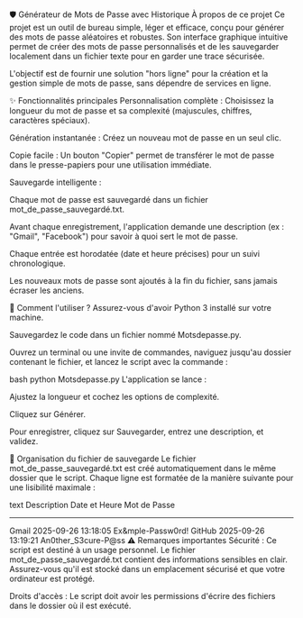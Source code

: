 🛡️ Générateur de Mots de Passe avec Historique
À propos de ce projet
Ce projet est un outil de bureau simple, léger et efficace, conçu pour générer des mots de passe aléatoires et robustes. Son interface graphique intuitive permet de créer des mots de passe personnalisés et de les sauvegarder localement dans un fichier texte pour en garder une trace sécurisée.

L'objectif est de fournir une solution "hors ligne" pour la création et la gestion simple de mots de passe, sans dépendre de services en ligne.

✨ Fonctionnalités principales
Personnalisation complète : Choisissez la longueur du mot de passe et sa complexité (majuscules, chiffres, caractères spéciaux).

Génération instantanée : Créez un nouveau mot de passe en un seul clic.

Copie facile : Un bouton "Copier" permet de transférer le mot de passe dans le presse-papiers pour une utilisation immédiate.

Sauvegarde intelligente :

Chaque mot de passe est sauvegardé dans un fichier mot_de_passe_sauvegardé.txt.

Avant chaque enregistrement, l'application demande une description (ex : "Gmail", "Facebook") pour savoir à quoi sert le mot de passe.

Chaque entrée est horodatée (date et heure précises) pour un suivi chronologique.

Les nouveaux mots de passe sont ajoutés à la fin du fichier, sans jamais écraser les anciens.

🚀 Comment l'utiliser ?
Assurez-vous d'avoir Python 3 installé sur votre machine.

Sauvegardez le code dans un fichier nommé Motsdepasse.py.

Ouvrez un terminal ou une invite de commandes, naviguez jusqu'au dossier contenant le fichier, et lancez le script avec la commande :

bash
python Motsdepasse.py
L'application se lance :

Ajustez la longueur et cochez les options de complexité.

Cliquez sur Générer.

Pour enregistrer, cliquez sur Sauvegarder, entrez une description, et validez.

📂 Organisation du fichier de sauvegarde
Le fichier mot_de_passe_sauvegardé.txt est créé automatiquement dans le même dossier que le script. Chaque ligne est formatée de la manière suivante pour une lisibilité maximale :

text
Description       Date et Heure                  Mot de Passe
-----------       -------------------            --------------------
Gmail             2025-09-26 13:18:05            Ex&mple-Passw0rd!
GitHub            2025-09-26 13:19:21            An0ther_S3cure-P@ss
⚠️ Remarques importantes
Sécurité : Ce script est destiné à un usage personnel. Le fichier mot_de_passe_sauvegardé.txt contient des informations sensibles en clair. Assurez-vous qu'il est stocké dans un emplacement sécurisé et que votre ordinateur est protégé.

Droits d'accès : Le script doit avoir les permissions d'écrire des fichiers dans le dossier où il est exécuté.
